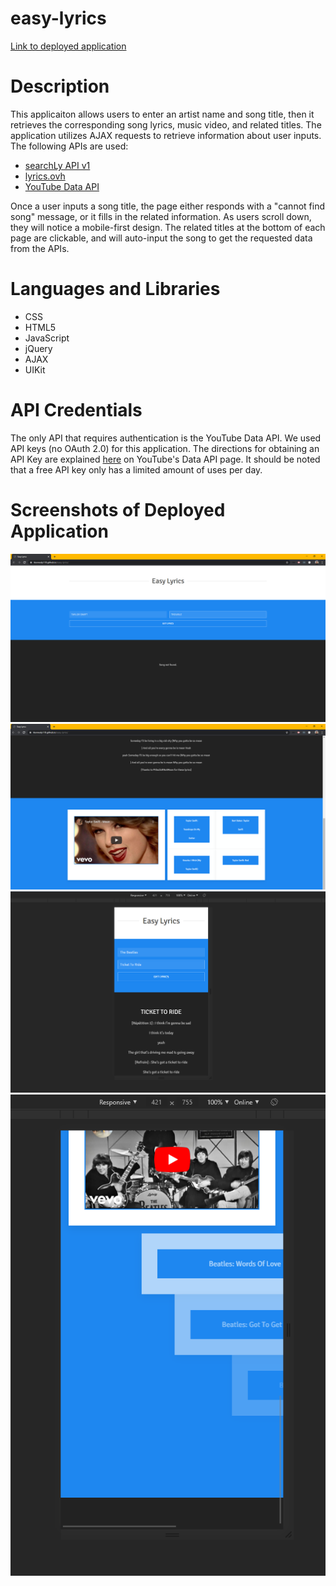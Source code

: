 # easy-lyrics

[Link to deployed application](https://tkennedy118.github.io/easy-lyrics/)

# Description
This applicaiton allows users to enter an artist name and song title, then it retrieves the corresponding song lyrics, music video, and related titles. The application utilizes AJAX requests to retrieve information about user inputs. The following APIs are used:

* [searchLy API v1](https://searchly.asuarez.dev/docs/v1)
* [lyrics.ovh](https://lyricsovh.docs.apiary.io/#)
* [YouTube Data API](https://developers.google.com/youtube/v3)

Once a user inputs a song title, the page either responds with a "cannot find song" message, or it fills in the related information. As users scroll down, they will notice a mobile-first design. The related titles at the bottom of each page are clickable, and will auto-input the song to get the requested data from the APIs. 

# Languages and Libraries
* CSS
* HTML5
* JavaScript
* jQuery
* AJAX
* UIKit

# API Credentials
The only API that requires authentication is the YouTube Data API. We used API keys (no OAuth 2.0) for this application. The directions for obtaining an API Key are explained [here](https://developers.google.com/youtube/registering_an_application) on YouTube's Data API page. It should be noted that a free API key only has a limited amount of uses per day.

# Screenshots of Deployed Application
![image-1](resources/image-1.png)
![image-2](resources/image-2.png)
![image-3](resources/image-3.png)
![image-4](resources/image-4.png)
